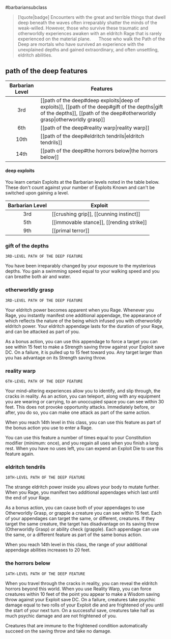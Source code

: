 #barbariansubclass

> [!quote|badge] 
> Encounters with the great and terrible things that dwell deep beneath the waves often irreparably shatter the minds of the weak-willed. However, those who survive these traumatic and otherworldly experiences awaken with an eldritch Rage that is rarely experienced on the material plane.
> $\quad$ 
> Those who walk the Path of the Deep are mortals who have survived an experience with the unexplained depths and gained extraordinary, and often unsettling, eldritch abilities.
## path of the deep features
| **Barbarian Level** | **Features**                                                                                                                                                                   |
| :-----------------: | ------------------------------------------------------------------------------------------------------------------------------------------------------------------------------ |
|         3rd         | [[path of the deep#deep exploits\|deep of exploits]], [[path of the deep#gift of the depths\|gift of the depths]], [[path of the deep#otherworldly grasp\|otherworldly grasp]] |
|         6th         | [[path of the deep#reality warp\|reality warp]]                                                                                                                                |
|        10th         | [[path of the deep#eldritch tendrils\|eldritch tendrils]]                                                                                                                      |
|        14th         | [[path of the deep#the horrors below\|the horrors below]]                                                                                                                      |
#### deep exploits
You learn certain Exploits at the Barbarian levels noted in the table below. These don't count against your number of Exploits Known and can't be switched upon gaining a level.

| **Barbarian Level** | **Exploit**                              |
| :-----------------: | ---------------------------------------- |
|         3rd         | [[crushing grip]], [[cunning instinct]]  |
|         5th         | [[immovable stance]], [[rending strike]] |
|         9th         | [[primal terror]]                        |

### gift of the depths
`3RD-LEVEL PATH OF THE DEEP FEATURE`

You have been irreparably changed by your exposure to the mysterious depths. You gain a swimming speed equal to your walking speed and you can breathe both air and water.
### otherworldly grasp
`3RD-LEVEL PATH OF THE DEEP FEATURE`

Your eldritch power becomes apparent when you Rage. Whenever you Rage, you instantly manifest one additional appendage, the appearance of which reflects the nature of the being which infused you with otherworldly eldritch power. Your eldritch appendage lasts for the duration of your Rage, and can be attacked as part of you. 

As a bonus action, you can use this appendage to force a target you can see within 15 feet to make a Strength saving throw against your Exploit save DC. On a failure, it is pulled up to 15 feet toward you. Any target larger than you has advantage on its Strength saving throw.
### reality warp
`6TH-LEVEL PATH OF THE DEEP FEATURE`

Your mind-altering experiences allow you to identify, and slip through, the cracks in reality. As an action, you can teleport, along with any equipment you are wearing or carrying, to an unoccupied space you can see within 30 feet. This does not provoke opportunity attacks. Immediately before, or after, you do so, you can make one attack as part of the same action. 

When you reach 14th level in this class, you can use this feature as part of the bonus action you use to enter a Rage. 

You can use this feature a number of times equal to your Constitution modifier (minimum: once), and you regain all uses when you finish a long rest. When you have no uses left, you can expend an Exploit Die to use this feature again.
### eldritch tendrils
`10TH-LEVEL PATH OF THE DEEP FEATURE`

The strange eldritch power inside you allows your body to mutate further. When you Rage, you manifest two additional appendages which last until the end of your Rage.

As a bonus action, you can cause both of your appendages to use Otherworldly Grasp, or grapple a creature you can see within 15 feet. Each of your appendages can target the same, or different, creatures. If they target the same creature, the target has disadvantage on its saving throw (Otherworldly Grasp) or ability check (grapple). Each appendage can use the same, or a different feature as part of the same bonus action.

When you reach 14th level in this class, the range of your additional appendage abilities increases to 20 feet.
### the horrors below
`14TH-LEVEL PATH OF THE DEEP FEATURE`

When you travel through the cracks in reality, you can reveal the eldritch horrors beyond this world. When you use Reality Warp, you can force creatures within 10 feet of the point you appear to make a Wisdom saving throw against your Exploit save DC. On a failure, creatures take psychic damage equal to two rolls of your Exploit die and are frightened of you until the start of your next turn. On a successful save, creatures take half as much psychic damage and are not frightened of you.

Creatures that are immune to the frightened condition automatically succeed on the saving throw and take no damage.